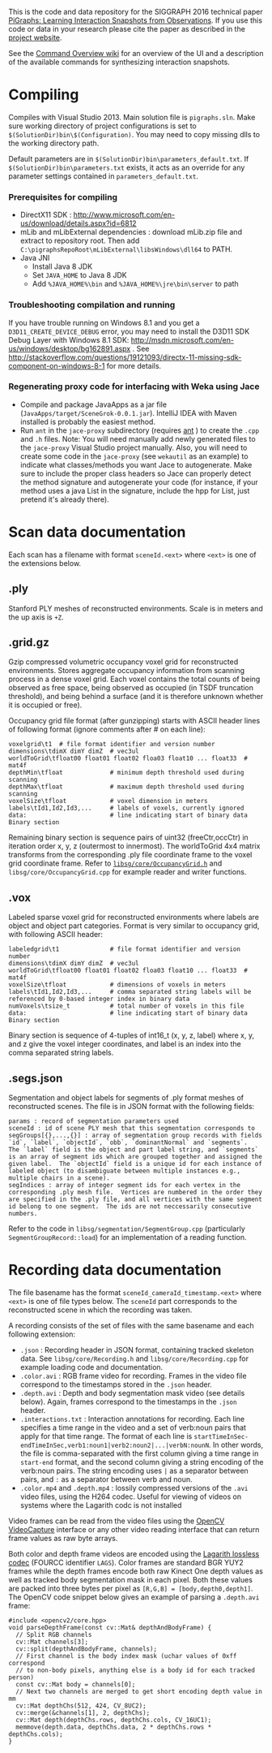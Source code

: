 This is the code and data repository for the SIGGRAPH 2016 technical paper [PiGraphs: Learning Interaction Snapshots from Observations](http://graphics.stanford.edu/projects/pigraphs/).  If you use this code or data in your research please cite the paper as described in the [project website](http://graphics.stanford.edu/projects/pigraphs/).

See the [Command Overview wiki](../../wiki/Command-Overview) for an overview of the UI and a description of the available commands for synthesizing interaction snapshots.

# Compiling

Compiles with Visual Studio 2013.  Main solution file is `pigraphs.sln`.  Make sure working directory of project configurations is set to `$(SolutionDir)bin\$(Configuration)`.  You may need to copy missing dlls to the working directory path.

Default parameters are in `$(SolutionDir)bin\parameters_default.txt`.  If `$(SolutionDir)bin\parameters.txt` exists, it acts as an override for any parameter settings contained in `parameters_default.txt`.

### Prerequisites for compiling
 - DirectX11 SDK : http://www.microsoft.com/en-us/download/details.aspx?id=6812
 - mLib and mLibExternal dependencies : download mLib.zip file and extract to repository root.  Then add `C:\pigraphsRepoRoot\mLibExternal\libsWindows\dll64` to PATH.
 - Java JNI
   - Install Java 8 JDK
   - Set `JAVA_HOME` to Java 8 JDK
   - Add `%JAVA_HOME%\bin` and `%JAVA_HOME%\jre\bin\server` to path

### Troubleshooting compilation and running
If you have trouble running on Windows 8.1 and you get a `D3D11_CREATE_DEVICE_DEBUG` error, you may need to install the D3D11 SDK Debug Layer with Windows 8.1 SDK: http://msdn.microsoft.com/en-us/windows/desktop/bg162891.aspx .  See http://stackoverflow.com/questions/19121093/directx-11-missing-sdk-component-on-windows-8-1 for more details.

### Regenerating proxy code for interfacing with Weka using Jace
- Compile and package JavaApps as a jar file (`JavaApps/target/SceneGrok-0.0.1.jar`). IntelliJ IDEA with Maven installed is probably the easiest method.
- Run `ant` in the `jace-proxy` subdirectory (requires [ant](http://ant.apache.org/) ) to create the `.cpp` and `.h`  files.  Note: You will need manually add newly generated files to the `jace-proxy` Visual Studio project manually.  Also, you will need to create some code in the `jace-proxy` (see `wekautil` as an example) to indicate what classes/methods you want Jace to autogenerate.  Make sure to include the proper class headers so Jace can properly detect the method signature and autogenerate your code (for instance, if your method uses a java List in the signature, include the hpp for List, just pretend it's already there).

# Scan data documentation
Each scan has a filename with format `sceneId.<ext>` where `<ext>` is one of the extensions below.

## .ply
Stanford PLY meshes of reconstructed environments.  Scale is in meters and the up axis is `+Z`.

## .grid.gz
Gzip compressed volumetric occupancy voxel grid for reconstructed environments.  Stores aggregate occupancy information from scanning process in a dense voxel grid.  Each voxel contains the total counts of being observed as free space, being observed as occupied (in TSDF truncation threshold), and being behind a surface (and it is therefore unknown whether it is occupied or free).

Occupancy grid file format (after gunzipping) starts with ASCII header lines of following format (ignore comments after # on each line):
```
voxelgrid\t1  # file format identifier and version number
dimensions\tdimX dimY dimZ  # vec3ul
worldToGrid\tfloat00 float01 float02 floa03 float10 ... float33  # mat4f
depthMin\tfloat             # minimum depth threshold used during scanning
depthMax\tfloat             # maximum depth threshold used during scanning
voxelSize\tfloat            # voxel dimension in meters
labels\tId1,Id2,Id3,...     # labels of voxels, currently ignored
data:                       # line indicating start of binary data
Binary section
```

Remaining binary section is sequence pairs of uint32 (freeCtr,occCtr) in iteration order x, y, z (outermost to innermost).
The worldToGrid 4x4 matrix transforms from the corresponding .ply file coordinate frame to the voxel grid coordinate frame.  Refer to [`libsg/core/OccupancyGrid.h`](libsg/core/OccupancyGrid.h) and `libsg/core/OccupancyGrid.cpp` for example reader and writer functions.

## .vox
Labeled sparse voxel grid for reconstructed environments where labels are object and object part categories.  Format is very similar to occupancy grid, with following ASCII header:
```
labeledgrid\t1              # file format identifier and version number
dimensions\tdimX dimY dimZ  # vec3ul
worldToGrid\tfloat00 float01 float02 floa03 float10 ... float33  # mat4f
voxelSize\tfloat            # dimensions of voxels in meters
labels\tId1,Id2,Id3,...     # comma separated string labels will be referenced by 0-based integer index in binary data
numVoxels\tsize_t           # total number of voxels in this file
data:                       # line indicating start of binary data
Binary section
```

Binary section is sequence of 4-tuples of int16_t (x, y, z, label) where x, y, and z give the voxel integer coordinates, and label is an index into the comma separated string labels.

## .segs.json
Segmentation and object labels for segments of .ply format meshes of reconstructed scenes.  The file is in JSON format with the following fields:
```
params : record of segmentation parameters used
sceneId : id of scene PLY mesh that this segmentation corresponds to
segGroups[{},...,{}] : array of segmentation group records with fields `id`, `label`, `objectId`, `obb`, `dominantNormal` and `segments`.  The `label` field is the object and part label string, and `segments` is an array of segment ids which are grouped together and assigned the given label.  The `objectId` field is a unique id for each instance of labeled object (to disambiguate between multiple instances e.g., multiple chairs in a scene).
segIndices : array of integer segment ids for each vertex in the corresponding .ply mesh file.  Vertices are numbered in the order they are specified in the .ply file, and all vertices with the same segment id belong to one segment.  The ids are not neccessarily consecutive numbers.
```

Refer to the code in `libsg/segmentation/SegmentGroup.cpp` (particularly `SegmentGroupRecord::load`) for an implementation of a reading function.


# Recording data documentation
The file basename has the format `sceneId_cameraId_timestamp.<ext>` where `<ext>` is one of file types below.  The `sceneId` part corresponds to the reconstructed scene in which the recording was taken.

A recording consists of the set of files with the same basename and each following extension:
- `.json` : Recording header in JSON format, containing tracked skeleton data.  See `libsg/core/Recording.h` and `libsg/core/Recording.cpp` for example loading code and documentation.
- `.color.avi` : RGB frame video for recording. Frames in the video file correspond to the timestamps stored in the `.json` header.
- `.depth.avi` : Depth and body segmentation mask video (see details below). Again, frames correspond to the timestamps in the `.json` header.
- `.interactions.txt` : Interaction annotations for recording. Each line specifies a time range in the video and a set of verb:noun pairs that apply for that time range.  The format of each line is `startTimeInSec-endTimeInSec,verb1:noun1|verb2:noun2|...|verbN:nounN`.  In other words, the file is comma-separated with the first column giving a time range in `start-end` format, and the second column giving a string encoding of the verb:noun pairs.  The string encoding uses `|` as a separator between pairs, and `:` as a separator between verb and noun.
- `.color.mp4` and `.depth.mp4` : lossily compressed versions of the `.avi` video files, using the H264 codec.  Useful for viewing of videos on systems where the Lagarith codc is not installed

Video frames can be read from the video files using the [OpenCV VideoCapture](http://docs.opencv.org/modules/highgui/doc/reading_and_writing_images_and_video.html) interface or any other video reading interface that can return frame values as raw byte arrays.

Both color and depth frame videos are encoded using the [Lagarith lossless codec](http://lags.leetcode.net/codec.html) (FOURCC identifier `LAGS`).  Color frames are standard BGR YUY2 frames while the depth frames encode both raw Kinect One depth values as well as tracked body segmentation mask in each pixel.  Both these values are packed into three bytes per pixel as `[R,G,B] = [body,depth0,depth1]`.  The OpenCV code snippet below gives an example of parsing a `.depth.avi` frame:

```
#include <opencv2/core.hpp>
void parseDepthFrame(const cv::Mat& depthAndBodyFrame) {
  // Split RGB channels
  cv::Mat channels[3];
  cv::split(depthAndBodyFrame, channels);
  // First channel is the body index mask (uchar values of 0xff correspond
  // to non-body pixels, anything else is a body id for each tracked person)
  const cv::Mat body = channels[0];
  // Next two channels are merged to get short encoding depth value in mm
  cv::Mat depthChs(512, 424, CV_8UC2);
  cv::merge(&channels[1], 2, depthChs);
  cv::Mat depth(depthChs.rows, depthChs.cols, CV_16UC1);
  memmove(depth.data, depthChs.data, 2 * depthChs.rows * depthChs.cols);
}
```

